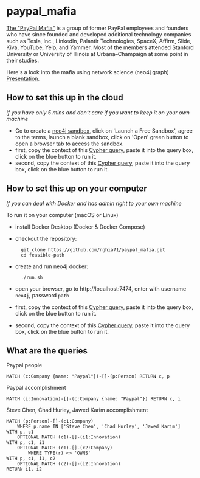 # paypal_mafia

[The "PayPal Mafia"](https://en.wikipedia.org/wiki/PayPal_Mafia) is a group of former PayPal employees and founders who have since founded and developed additional technology companies such as Tesla, Inc., LinkedIn, Palantir Technologies, SpaceX, Affirm, Slide, Kiva, YouTube, Yelp, and Yammer. Most of the members attended Stanford University or University of Illinois at Urbana–Champaign at some point in their studies.

Here's a look into the mafia using network science (neo4j graph) [Presentation](doc/paypal_mafia.pdf).

## How to set this up in the cloud

*If you have only 5 mins and don't care if you want to keep it on your own machine*

- Go to create a [neo4j sandbox](https://neo4j.com/sandbox/), click on 'Launch a Free Sandbox', agree to the terms, launch a blank sandbox, click on 'Open' green button to open a browser tab to access the sandbox.
- first, copy the context of this [Cypher query](cql/step_2_custom_schema.cql), paste it into the query box, click on the blue button to run it.
- second, copy the context of this [Cypher query](cql/step_3_case_study_import.cql), paste it into the query box, click on the blue button to run it.

## How to set this up on your computer

*If you can deal with Docker and has admin right to your own machine*

To run it on your computer (macOS or Linux)
- install Docker Desktop (Docker & Docker Compose)
- checkout the repository:

        git clone https://github.com/nghia71/paypal_mafia.git
        cd feasible-path

- create and run neo4j docker:

        ./run.sh

- open your browser, go to http://localhost:7474, enter with username `neo4j`, password `path`
- first, copy the context of this [Cypher query](cql/step_2_custom_schema.cql), paste it into the query box, click on the blue button to run it.
- second, copy the context of this [Cypher query](cql/step_3_case_study_import.cql), paste it into the query box, click on the blue button to run it.

## What are the queries

Paypal people

    MATCH (c:Company {name: "Paypal"})-[]-(p:Person) RETURN c, p


Paypal accomplishment

    MATCH (i:Innovation)-[]-(c:Company {name: "Paypal"}) RETURN c, i

Steve Chen, Chad Hurley, Jawed Karim accomplishment

    MATCH (p:Person)-[]-(c1:Company)
        WHERE p.name IN ['Steve Chen', 'Chad Hurley', 'Jawed Karim']
    WITH p, c1
        OPTIONAL MATCH (c1)-[]-(i1:Innovation)
    WITH p, c1, i1
        OPTIONAL MATCH (c1)-[]-(c2:Company)
            WHERE TYPE(r) <> 'OWNS'
    WITH p, c1, i1, c2
        OPTIONAL MATCH (c2)-[]-(i2:Innovation)
    RETURN i1, i2